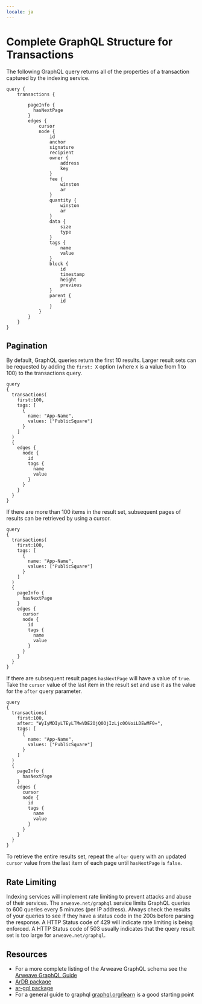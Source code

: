 ```yaml
---
locale: ja
---
```

# Complete GraphQL Structure for Transactions
The following GraphQL query returns all of the properties of a transaction captured by the indexing service.

```graphql:no-line-numbers
query {
    transactions {
        
        pageInfo { 
          hasNextPage
        }
        edges {
            cursor
            node {
                id
                anchor
                signature
                recipient
                owner {
                    address
                    key
                }
                fee {
                    winston
                    ar
                }
                quantity {
                    winston
                    ar
                }
                data {
                    size
                    type
                }
                tags {
                    name
                    value
                }
                block {
                    id
                    timestamp
                    height
                    previous
                }
                parent {
                    id
                }
            }
        }
    }
}

```

## Pagination
By default, GraphQL queries return the first 10 results. Larger result sets can be requested by adding the `first: X` option (where `X` is a value from 1 to 100) to the transactions query.
```graphql{4}
query
{
  transactions(
    first:100,
    tags: [
      {
        name: "App-Name",
        values: ["PublicSquare"]
      }
    ]
  ) 
  {
    edges {
      node {
        id
        tags {
          name
          value
        }
      }
    }
  }
}

```
If there are more than 100 items in the result set, subsequent pages of results can be retrieved by using a cursor.
```graphql{13-15,17}
query
{
  transactions(
    first:100,
    tags: [
      {
        name: "App-Name",
        values: ["PublicSquare"]
      }
    ]
  ) 
  {
    pageInfo { 
      hasNextPage
    }
    edges {
      cursor
      node {
        id
        tags {
          name
          value
        }
      }
    }
  }
}
```
If there are subsequent result pages `hasNextPage` will have a value of `true`. Take the `cursor` value of the last item in the result set and use it as the value for the `after` query parameter.
```graphql{5}
query
{
  transactions(
    first:100,
    after: "WyIyMDIyLTEyLTMwVDE2OjQ0OjIzLjc0OVoiLDEwMF0=",
    tags: [
      {
        name: "App-Name",
        values: ["PublicSquare"]
      }
    ]
  ) 
  {
    pageInfo { 
      hasNextPage
    }
    edges {
      cursor
      node {
        id
        tags {
          name
          value
        }
      }
    }
  }
}
```
To retrieve the entire results set, repeat the `after` query with an updated `cursor` value from the last item of each page until `hasNextPage` is `false`.

## Rate Limiting
Indexing services will implement rate limiting to prevent attacks and abuse of their services. The `arweave.net/graphql` service limits GraphQL queries to 600 queries every 5 minutes (per IP address). Always check the results of your queries to see if they have a status code in the 200s before parsing the response. A HTTP Status code of 429 will indicate rate limiting is being enforced. A HTTP Status code of 503 usually indicates that the query result set is too large for `arweave.net/graphql`.

## Resources
* For a more complete listing of the Arweave GraphQL schema see the [Arweave GraphQL Guide](https://gql-guide.arweave.dev)
* [ArDB package](../guides/querying-arweave/ardb.md)
* [ar-gql package](../guides/querying-arweave/ar-gql.md)
* For a general guide to graphql [graphql.org/learn](https://graphql.org/learn) is a good starting point
